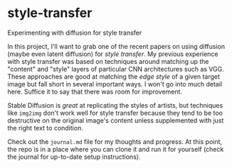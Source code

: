 # style-transfer
Experimenting with diffusion for style transfer

In this project, I'll want to grab one of the recent papers on using diffusion (maybe even latent diffusion) for _style transfer_. My previous experience with style transfer was based on techniques around matching up the "content" and "style" layers of particular CNN architectures such as VGG. These approaches are good at matching the _edge style_ of a given target image but fall short in several important ways. I won't go into much detail here. Suffice it to say that there was room for improvement.

Stable Diffusion is _great_ at replicating the styles of artists, but techniques like `img2img` don't work well for style transfer because they tend to be too destructive on the original image's content unless supplemented with just the right text to condition.

Check out the `journal.md` file for my thoughts and progress. At this point, the repo is in a place where you can clone it and run it for yourself (check the journal for up-to-date setup instructions).